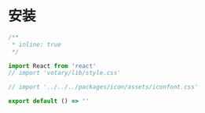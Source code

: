 # 安装

<!-- ### npm 安装

```
npm install votary -S
```

### 引入全局样式

```javascript
import 'votary/dist/style.css'
``` -->

```jsx
/**
 * inline: true
 */

import React from 'react'
// import 'votary/lib/style.css'

// import '../../../packages/icon/assets/iconfont.css'

export default () => ''
```
